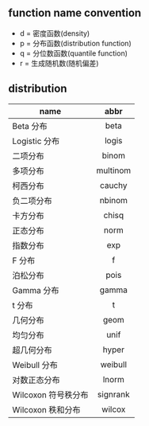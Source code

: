 ## function name convention
* d = 密度函数(density)
* p = 分布函数(distribution function)
* q = 分位数函数(quantile function)
* r = 生成随机数(随机偏差)

## distribution
| name        | abbr   |
| --------    | :----:  |
| Beta 分布     | beta |
| Logistic 分布        |   logis   |
| 二项分布        |   binom    |
| 多项分布        |   multinom    |
| 柯西分布        |   cauchy    |
| 负二项分布        |   nbinom    |
| 卡方分布        |   chisq    |
| 正态分布        |   norm    |
| 指数分布        |   exp    |
| F 分布        |   f    |
| 泊松分布        |   pois    |
| Gamma 分布        |   gamma    |
| t 分布        |   t    |
| 几何分布        |   geom    |
| 均匀分布        |   unif    |
| 超几何分布        |   hyper    |
| Weibull 分布        |   weibull    |
| 对数正态分布        |   lnorm    |
| Wilcoxon 符号秩分布        |   signrank    |
| Wilcoxon 秩和分布        |   wilcox    |
